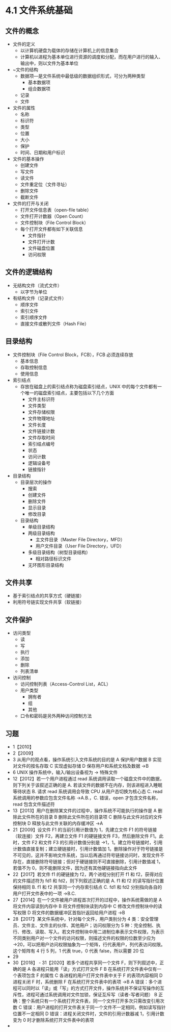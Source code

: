 # 4.1 文件系统基础

## 文件的概念

- 文件的定义
  - 以计算机硬盘为载体的存储在计算机上的信息集合
  - 计算机以进程为基本单位进行资源的调度和分配，而在用户进行的输入、输出中，则以文件为基本单位
- ~文件的结构
  - 数据项―是文件系统中最低级的数据组织形式，可分为两种类型
    - 基本数据项
    - 组合数据项
  - 记录
  - 文件
- 文件的属性
  - 名称
  - 标识符
  - 类型
  - 位置
  - 大小
  - 保护
  - 时间、日期和用户标识
- 文件的基本操作
  - 创建文件
  - 写文件
  - 读文件
  - 文件重定位（文件寻址）
  - 删除文件
  - 截断文件
- 文件的打开与关闭
  - 打开文件信息表（open-file table）
  - 文件打开计数器（Open Count）
  - 文件控制块（File Control Block）
  - 每个打开文件都有如下关联信息
    - 文件指针
    - 文件打开计数
    - 文件磁盘位置
    - 访问权限

## 文件的逻辑结构

- 无结构文件（流式文件）
  - 以字节为单位
- 有结构文件（记录式文件）
  - 顺序文件
  - 索引文件
  - 索引顺序文件
  - 直接文件或散列文件（Hash File）

## 目录结构

- 文件控制块（File Control Block，FCB），FCB 必须连续存放
  - 基本信息
  - 存取控制信息
  - 使用信息
- 索引结点
  - 存放在磁盘上的索引结点称为磁盘索引结点，UNIX 中的每个文件都有一个唯一的磁盘索引结点，主要包括以下几个方面
    - 文件主标识符
    - 文件类型
    - 文件存储权限
    - 文件物理地址
    - 文件长度
    - 文件链接计数
    - 文件存取时间
    - 索引结点编号
    - 状态
    - 访问计数
    - 逻辑设备号
    - 链接指针
- 目录结构
  - 目录层次的操作
    - 搜索
    - 创建文件
    - 删除文件
    - 显示目录
    - 修改目录
  - 目录结构
    - 单级目录结构
    - 两级目录结构
      - 主文件目录（Master File Directory，MFD）
      - 用户文件目录（User File Directory，UFD）
    - 多级目录结构（树型目录结构）
      - 相对路径标识文件
    - 无环图形目录结构

## 文件共享

- 基于索引结点的共享方式（硬链接）
- 利用符号链实现文件共享（软链接）

## 文件保护

- 访问类型
  - 读
  - 写
  - 执行
  - 添加
  - 删除
  - 列表清单
- 访问控制
  - 访问控制列表（Access-Control List，ACL）
  - 用户类型
    - 拥有者
    - 组
    - 其他
  - 口令和密码是另外两种访问控制方法

## 习题

- 1【2010】
- 2【2009】
- 3 从用户的观点看，操作系统引入文件系统的目的是
  A 保护用户数据
  B 实现对文件的按名存取
  C 实现虚拟存储
  D 保存用户和系统文档及数据 →B
- 6 UNIX 操作系统中，输入/输出设备视为 → 特殊文件
- 12【2012】若一个用户进程通过 read 系统调用读取一个磁盘文件中的数据，则下列关于该叙述正确的是
  A. 若该文件的数据不在内存，则该进程进入睡眠等待状态
  B. 请求 read 系统调用会导致 CPU 从用户态切换为核心态
  C. read 系统调用的参数应包含文件名称 →A.B.，C. 错误，open 才包含文件名称，read 包含文件描述符
- 13【2013】用户在删除某文件的过程中，操作系统不可能执行的操作是
  A 删除此文件所在的目录
  B 删除此文件所在的目录项
  C 删除与此文件对应的文件控制块
  D 释放与此文件关联的内存缓冲区 →A
- 21【2009】设文件 F1 的当前引用计数值为 1，先建立文件 F1 的符号链接（软连接）文件 F2，再建立文件 F1 的硬链接文件 F3，然后删除文件 F1。此时，文件 F2 和文件 F3 的引用计数值分别是 →1，1。建立符号链接时，引用计数值直接复制；建立硬链接时，引用计数值加 1。删除操作对于符号链接是不可见的，这并不影响文件系统，当以后再通过符号链接访问时，发现文件不存在，直接删除符号链接；但对于硬链接则不可直接删除，引用计数值减 1，若值不为 0，则不能删除文件，因为还有其他硬链接指向此文件
- 22【2017】若文件 f1 的硬链接为 f2，两个进程分别打开 f1 和 f2，获得对应的文件描述符为 fd1 和 fd2，则下列叙述正确的是
  A. f1 和 f2 的读写指针位置保持相同
  B. f1 和 f2 共享同一个内存索引结点
  C. fd1 和 fd2 分别指向各自的用户打开文件表中的一项 →B.C.
- 27【2014】在一个文件被用户进程首次打开的过程中，操作系统需做的是
  A 将文件内容读到内存中
  B 将文件控制块读到内存中
  C 修改文件控制块中的读写权限
  D 将文件的数据缓冲区首指针返回给用户进程 →B
- 28【2017】某文件系统中，针对每个文件，用户类别分为 4 类：安全管理员、文件主、文件主的伙伴、其他用户；访问权限分为 5 种：完全控制、执行、修改、读取、写入。若文件控制块中用二进制位串表示文件权限，为表示不同类别用户对一个文件的访问权限，则描述文件的权限的位数至少应为 →20，可以把用户访问权限抽象为一个矩阵，行代表用户，列代表访问权限。这个矩阵有 4 行 5 列，1 代表 true，0 代表 false，所以需要 20 位
- 29
- 30【2018】 - 31【2020】若多个进程共享同一个文件 F，则下列叙述中，正确的是
  A 各进程只能用「读」方式打开文件 F
  B 在系统打开文件表中仅有一个表项包含 F 的属性
  C 各进程的用户打开文件表中关于 F 的表项内容相同
  D 进程关闭 F 时，系统删除 F 在系统打开文件表中的表项 →B
  A 错误：多个进程可以同时以「读」或「写」的方式打开文件，操作系统并不保证写操作的互斥性，进程可通过系统调用对文件加锁，保证互斥写（读者-写者问题）
  B 正确：整个系统只有一个系统打开文件表，同一个文件打开多次只需改变引用次数
  C 错误：用户进程的打开文件表关于同一个文件不一定相同，例如读写指针位置不一定相同
  D 错误：进程关闭文件时，文件的引用计数器减 1，引用计数变为 0 时才删除系统打开文件表中的表项
-
